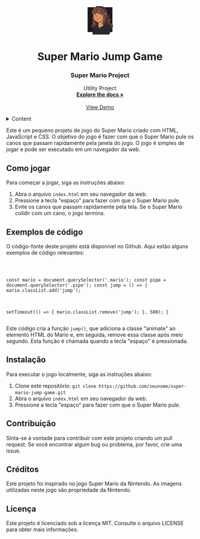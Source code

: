 
<br />
<div align="center">
  <a href="https://github.com/Dizziolica/SuperMariioJs">
    <img src="/dizziolica.jpg" alt="Logo" width="80" height="80">
  </a>




<h1>Super Mario Jump Game</h1>

  <h3 align="center">Super Mario Project</h3>

  <p align="center">
    Utility Project
    <br />
    <a href="https://github.com/Dizziolica/SuperMariioJs"><strong>Explore the docs »</strong></a>
    <br />
    <br />
    <a href="https://github.com/Dizziolica/SuperMariioJs">View Demo</a>
    
   
  </p>
</div>



<!-- TABLE OF CONTENTS -->
<details>
  <summary>Content</summary>
  <ol>
    <li>
      <a href="#about-the-project">About The Project</a>
      <ul>
        <li><a href="#built-with">Built With</a></li>
      </ul>
    </li>
    <li>
      <a href= "https://github.com/Dizziolica/SuperMariioJs" >Getting Started</a>
      <ul>
        <li><a href="#prerequisites">Prerequisites</a></li>
        <li><a href="#installation">Installation</a></li>
      </ul>
    </li>
    <li><a href="#usage">Usage</a></li>
    <li><a href="#tools">Roadmap</a></li>
    <li><a href="#contributing">Contributing</a></li>
    <li><a href="#license">License</a></li>
    <li><a href="#contact">Contact</a></li>
    <li><a href="#acknowledgments">Acknowledgments</a></li>
  </ol>
</details>


<p>Este é um pequeno projeto de jogo do Super Mario criado com HTML, JavaScript e CSS. O objetivo do jogo é fazer com que o Super Mario pule os canos que passam rapidamente pela janela do jogo. O jogo é simples de jogar e pode ser executado em um navegador da web.</p>
<h2>Como jogar</h2>
<p>Para começar a jogar, siga as instruções abaixo:</p>
<ol>
  <li>Abra o arquivo <code>index.html</code> em seu navegador da web.</li>
  <li>Pressione a tecla "espaço" para fazer com que o Super Mario pule.</li>
  <li>Evite os canos que passam rapidamente pela tela. Se o Super Mario colidir com um cano, o jogo termina.</li>
</ol>
<h2>Exemplos de código</h2>
<p>O código-fonte deste projeto está disponível no Github. Aqui estão alguns exemplos de código relevantes:</p>
<pre><code>

const mario = document.querySelector('.mario');
const pipe = document.querySelector('.pipe');
const jump = () => {
  mario.classList.add('jump');
  
  setTimeout(() => {
        mario.classList.remove('jump');
  }, 500);
}
</code></pre>
<p>Este código cria a função <code>jump()</code>, que adiciona a classe "animate" ao elemento HTML do Mario e, em seguida, remove essa classe após meio segundo. Esta função é chamada quando a tecla "espaço" é pressionada.</p>
<h2>Instalação</h2>
<p>Para executar o jogo localmente, siga as instruções abaixo:</p>
<ol>
  <li>Clone este repositório: <code>git clone https://github.com/seunome/super-mario-jump-game.git</code></li>
  <li>Abra o arquivo <code>index.html</code> em seu navegador da web.</li>
  <li>Pressione a tecla "espaço" para fazer com que o Super Mario pule.</li>
</ol>
<h2>Contribuição</h2>
<p>Sinta-se à vontade para contribuir com este projeto criando um pull request. Se você encontrar algum bug ou problema, por favor, crie uma issue.</p>
<h2>Créditos</h2>
<p> Este projeto foi inspirado no jogo Super Mario da Nintendo. As imagens utilizadas neste jogo são propriedade da Nintendo.</p>
<h2>Licença</h2>
<p>Este projeto é licenciado sob a licença MIT. Consulte o arquivo LICENSE para obter mais informações.</p>
